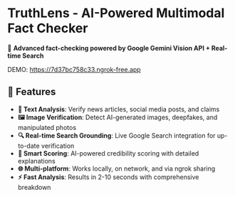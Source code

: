 # TruthLens - AI-Powered Multimodal Fact Checker

🧠 **Advanced fact-checking powered by Google Gemini Vision API + Real-time Search**

DEMO: https://7d37bc758c33.ngrok-free.app

## 🌟 Features

- **📝 Text Analysis**: Verify news articles, social media posts, and claims
- **🖼️ Image Verification**: Detect AI-generated images, deepfakes, and manipulated photos
- **🔍 Real-time Search Grounding**: Live Google Search integration for up-to-date verification
- **🎯 Smart Scoring**: AI-powered credibility scoring with detailed explanations
- **🌐 Multi-platform**: Works locally, on network, and via ngrok sharing
- **⚡ Fast Analysis**: Results in 2-10 seconds with comprehensive breakdown

